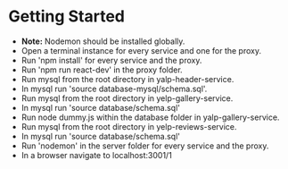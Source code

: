 # Getting Started
* __Note:__ Nodemon should be installed globally.
* Open a terminal instance for every service and one for the proxy.
* Run 'npm install' for every service and the proxy.
* Run 'npm run react-dev' in the proxy folder.
* Run mysql from the root directory in yalp-header-service.
* In mysql run 'source database-mysql/schema.sql'.
* Run mysql from the root directory in yelp-gallery-service.
* In mysql run 'source database/schema.sql'
* Run node dummy.js within the database folder in yalp-gallery-service.
* Run mysql from the root directory in yelp-reviews-service.
* In mysql run 'source database/schema.sql'
* Run 'nodemon' in the server folder for every service and the proxy.
* In a browser navigate to localhost:3001/1